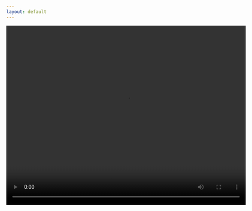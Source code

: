 ```yaml
---
layout: default
---
```


<video width="640" height="480" controls>
      <source src="https://i.imgur.com/Sr3yxVR.mp4" type="video/mp4">
      Your browser does not support the video tag. 
</video>
